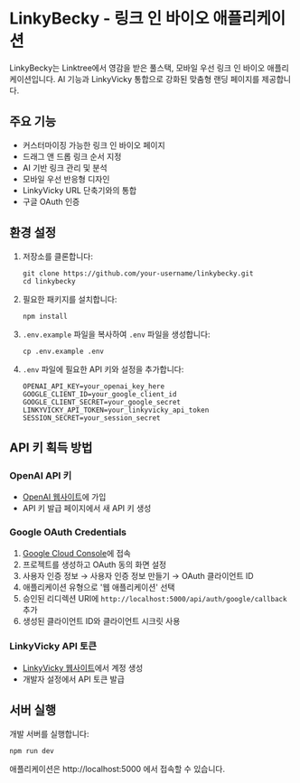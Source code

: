 # LinkyBecky - 링크 인 바이오 애플리케이션

LinkyBecky는 Linktree에서 영감을 받은 풀스택, 모바일 우선 링크 인 바이오 애플리케이션입니다. AI 기능과 LinkyVicky 통합으로 강화된 맞춤형 랜딩 페이지를 제공합니다.

## 주요 기능

- 커스터마이징 가능한 링크 인 바이오 페이지
- 드래그 앤 드롭 링크 순서 지정
- AI 기반 링크 관리 및 분석
- 모바일 우선 반응형 디자인
- LinkyVicky URL 단축기와의 통합
- 구글 OAuth 인증

## 환경 설정

1. 저장소를 클론합니다:
   ```
   git clone https://github.com/your-username/linkybecky.git
   cd linkybecky
   ```

2. 필요한 패키지를 설치합니다:
   ```
   npm install
   ```

3. `.env.example` 파일을 복사하여 `.env` 파일을 생성합니다:
   ```
   cp .env.example .env
   ```

4. `.env` 파일에 필요한 API 키와 설정을 추가합니다:
   ```
   OPENAI_API_KEY=your_openai_key_here
   GOOGLE_CLIENT_ID=your_google_client_id
   GOOGLE_CLIENT_SECRET=your_google_secret
   LINKYVICKY_API_TOKEN=your_linkyvicky_api_token
   SESSION_SECRET=your_session_secret
   ```

## API 키 획득 방법

### OpenAI API 키
- [OpenAI 웹사이트](https://platform.openai.com/signup)에 가입
- API 키 발급 페이지에서 새 API 키 생성

### Google OAuth Credentials
1. [Google Cloud Console](https://console.cloud.google.com/)에 접속
2. 프로젝트를 생성하고 OAuth 동의 화면 설정
3. 사용자 인증 정보 → 사용자 인증 정보 만들기 → OAuth 클라이언트 ID
4. 애플리케이션 유형으로 '웹 애플리케이션' 선택
5. 승인된 리디렉션 URI에 `http://localhost:5000/api/auth/google/callback` 추가
6. 생성된 클라이언트 ID와 클라이언트 시크릿 사용

### LinkyVicky API 토큰
- [LinkyVicky 웹사이트](https://www.linkyvicky.com/)에서 계정 생성
- 개발자 설정에서 API 토큰 발급

## 서버 실행

개발 서버를 실행합니다:
```
npm run dev
```

애플리케이션은 http://localhost:5000 에서 접속할 수 있습니다.